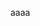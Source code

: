 <!-- memo-id: 019a33c8-83bc-72ea-a667-a31f6eb2db5e, timestamp: 2025-10-30T06:22:50.300Z, category: "work", template: "{{content}}" -->
<!-- trashedAt: "2025-10-30T06:26:19.489Z" -->
aaaa

